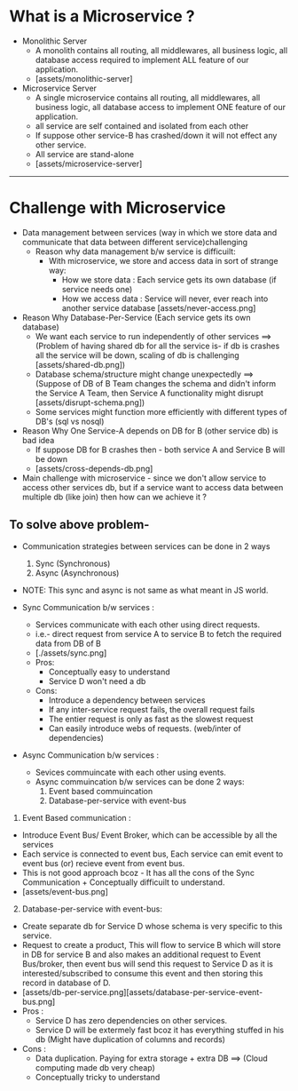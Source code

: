 # What is a Microservice ?

- Monolithic Server
  - A monolith contains all routing, all middlewares, all business logic, all database access required to implement ALL feature of our application.
  - [assets/monolithic-server]
- Microservice Server
  - A single microservice contains all routing, all middlewares, all business logic, all database access to implement ONE feature of our application.
  - all service are self contained and isolated from each other
  - If suppose other service-B has crashed/down it will not effect any other service.
  - All service are stand-alone
  - [assets/microservice-server]

---

# Challenge with Microservice

- Data management between services (way in which we store data and communicate that data between different service)challenging
  - Reason why data management b/w service is difficuilt:
    - With microservice, we store and access data in sort of strange way:
      - How we store data : Each service gets its own database (if service needs one)
      - How we access data : Service will never, ever reach into another service database [assets/never-access.png]
- Reason Why Database-Per-Service (Each service gets its own database)
  - We want each service to run independently of other services ==> (Problem of having shared db for all the service is- if db is crashes all the service will be down, scaling of db is challenging [assets/shared-db.png])
  - Database schema/structure might change unexpectedly ==> (Suppose of DB of B Team changes the schema and didn't inform the Service A Team, then Service A functionality might disrupt [assets/disrupt-schema.png])
  - Some services might function more efficiently with different types of DB's (sql vs nosql)
- Reason Why One Service-A depends on DB for B (other service db) is bad idea
  - If suppose DB for B crashes then - both service A and Service B will be down
  - [assets/cross-depends-db.png]
- Main challenge with microservice - since we don't allow service to access other services db, but if a service want to access data between multiple db (like join) then how can we achieve it ?

## To solve above problem-

- Communication strategies between services can be done in 2 ways

  1. Sync (Synchronous)
  2. Async (Asynchronous)

- NOTE: This sync and async is not same as what meant in JS world.
- Sync Communication b/w services :
  - Services communicate with each other using direct requests.
  - i.e.- direct request from service A to service B to fetch the required data from DB of B
  - [./assets/sync.png]
  - Pros:
    - Conceptually easy to understand
    - Service D won't need a db
  - Cons:
    - Introduce a dependency between services
    - If any inter-service request fails, the overall request fails
    - The entier request is only as fast as the slowest request
    - Can easily introduce webs of requests. (web/inter of dependencies)
- Async Communication b/w services :
  - Sevices commuincate with each other using events.
  - Async commuincation b/w services can be done 2 ways:
    1. Event based commuincation
    2. Database-per-service with event-bus

1. Event Based communication :

- Introduce Event Bus/ Event Broker, which can be accessible by all the services
- Each service is connected to event bus, Each service can emit event to event bus (or) recieve event from event bus.
- This is not good approach bcoz - It has all the cons of the Sync Communication + Conceptually difficuilt to understand.
- [assets/event-bus.png]

2. Database-per-service with event-bus:

- Create separate db for Service D whose schema is very specific to this service.
- Request to create a product, This will flow to service B which will store in DB for service B and also makes an additional request to Event Bus/broker, then event bus will send this request to Service D as it is interested/subscribed to consume this event and then storing this record in database of D.
- [assets/db-per-service.png][assets/database-per-service-event-bus.png]
- Pros :
  - Service D has zero dependencies on other services.
  - Service D will be extermely fast bcoz it has everything stuffed in his db (Might have duplication of columns and records)
- Cons :
  - Data duplication. Paying for extra storage + extra DB ==> (Cloud computing made db very cheap)
  - Conceptually tricky to understand
